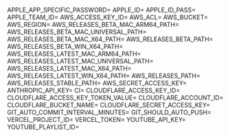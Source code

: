 APPLE_APP_SPECIFIC_PASSWORD=
APPLE_ID=
APPLE_ID_PASS=
APPLE_TEAM_ID=
AWS_ACCESS_KEY_ID=
AWS_ACL=
AWS_BUCKET=
AWS_REGION=
AWS_RELEASES_BETA_MAC_ARM64_PATH=
AWS_RELEASES_BETA_MAC_UNIVERSAL_PATH=
AWS_RELEASES_BETA_MAC_X64_PATH=
AWS_RELEASES_BETA_PATH=
AWS_RELEASES_BETA_WIN_X64_PATH=
AWS_RELEASES_LATEST_MAC_ARM64_PATH=
AWS_RELEASES_LATEST_MAC_UNIVERSAL_PATH=
AWS_RELEASES_LATEST_MAC_X64_PATH=
AWS_RELEASES_LATEST_WIN_X64_PATH=
AWS_RELEASES_PATH=
AWS_RELEASES_STABLE_PATH=
AWS_SECRET_ACCESS_KEY=
ANTHROPIC_API_KEY=
CI=
CLOUDFLARE_ACCESS_KEY_ID=
CLOUDFLARE_ACCESS_KEY_TOKEN_VALUE=
CLOUDFLARE_ACCOUNT_ID=
CLOUDFLARE_BUCKET_NAME=
CLOUDFLARE_SECRET_ACCESS_KEY=
GIT_AUTO_COMMIT_INTERVAL_MINUTES=
GIT_SHOULD_AUTO_PUSH=
VERCEL_PROJECT_ID=
VERCEL_TOKEN=
YOUTUBE_API_KEY=
YOUTUBE_PLAYLIST_ID=